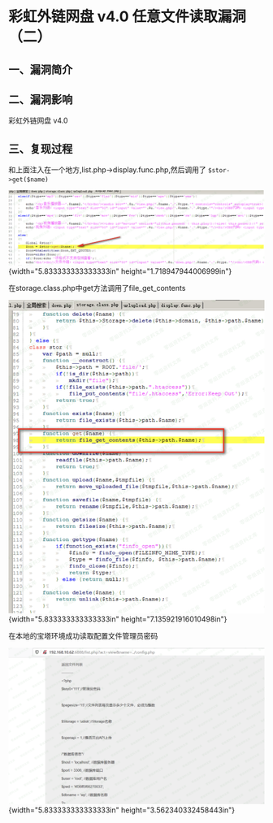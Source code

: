 彩虹外链网盘 v4.0 任意文件读取漏洞（二）
========================================

一、漏洞简介
------------

二、漏洞影响
------------

彩虹外链网盘 v4.0

三、复现过程
------------

和上面注入在一个地方,list.php-\>display.func.php,然后调用了
`$stor->get($name)`

![8.png](./.resource/彩虹外链网盘v4.0任意文件读取漏洞(二)/media/rId24.png){width="5.833333333333333in"
height="1.718947944006999in"}

在storage.class.php中get方法调用了file\_get\_contents

![9.png](./.resource/彩虹外链网盘v4.0任意文件读取漏洞(二)/media/rId25.png){width="5.833333333333333in"
height="7.135921916010498in"}

在本地的宝塔环境成功读取配置文件管理员密码

![10.png](./.resource/彩虹外链网盘v4.0任意文件读取漏洞(二)/media/rId26.png){width="5.833333333333333in"
height="3.562340332458443in"}

